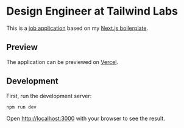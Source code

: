 # Design Engineer at Tailwind Labs

This is a [job application](https://tailwindcss.com/careers/design-engineer) based on my [Next.js boilerplate](https://github.com/AmProsius/next-boilerplate).

## Preview

The application can be previewed on [Vercel](https://design-engineer-job-application.vercel.app/).

## Development

First, run the development server:

```bash
npm run dev
```

Open [http://localhost:3000](http://localhost:3000) with your browser to see the result.
